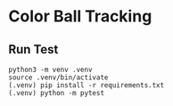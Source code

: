 # Color Ball Tracking

## Run Test
```
python3 -m venv .venv
source .venv/bin/activate
(.venv) pip install -r requirements.txt
(.venv) python -m pytest
```